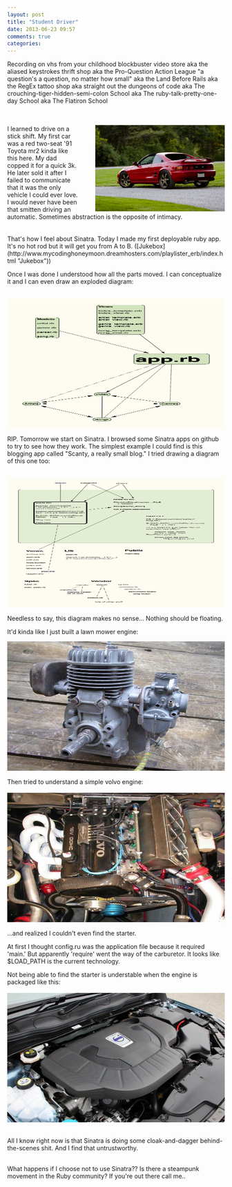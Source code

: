```yaml
---
layout: post
title: "Student Driver"
date: 2013-06-23 09:57
comments: true
categories: 
---
```

Recording on vhs from your childhood blockbuster video store aka the aliased keystrokes thrift shop aka the Pro-Question Action League "a question's a question, no matter how small" aka the Land Before Rails aka the RegEx tattoo shop aka straight out the dungeons of code aka The crouching-tiger-hidden-semi-colon School aka The ruby-talk-pretty-one-day School aka The Flatiron School
<br><br><br>
<div style="float: right; padding-left: 40px"><img src="../images/mr2.jpg" alt="mr2" width="300" display="inline"></div>I learned to drive on a stick shift. My first car was a red two-seat '91 Toyota mr2 kinda like this here. My dad copped it for a quick 3k. He later sold it after I failed to communicate that it was the only vehicle I could ever love. 
<br>I would never have been that smitten driving an automatic. Sometimes abstraction is the opposite of intimacy.
<br><br><br>
That's how I feel about Sinatra. Today I made my first deployable ruby app. It's no hot rod but it will get you from A to B. ([Jukebox](http://www.mycodinghoneymoon.dreamhosters.com/playlister_erb/index.html "Jukebox"))

Once I was done I understood how all the parts moved. I can conceptualize it and I can even draw an exploded diagram:
<br><br>

<img src="../images/playlister_erb_diagram.jpg" alt="playlister" height="300" width="1000" display="inline">

RIP. Tomorrow we start on Sinatra. I browsed some Sinatra apps on github to try to see how they work. The simplest example I could find is this blogging app called "Scanty, a really small blog." I tried drawing a diagram of this one too:
<br><br>

<img src="../images/sinatra_example_diagram.jpg" alt="sinatra" height="300" width="1000" display="inline">

Needless to say, this diagram makes no sense... Nothing should be floating.

It'd kinda like I just built a lawn mower engine:

<img src="../images/mower.jpg" alt="sinatra" height="300" width="1000" display="inline">

Then tried to understand a simple volvo engine:
<br><br>
<img src="../images/volvo.jpg" alt="sinatra" height="300" width="1000" display="inline">

...and realized I couldn't even find the starter.

At first I thought config.ru was the application file because it required 'main.' But apparently 'require' went the way of the carburetor. It looks like $LOAD_PATH is the current technology.

Not being able to find the starter is understable when the engine is packaged like this:
<br><br>
<img src="../images/volvocovered.jpg" alt="sinatra" height="300" width="1000" display="inline">
<br><br>

All I know right now is that Sinatra is doing some cloak-and-dagger behind-the-scenes shit. And I find that untrustworthy.
<br><br>

What happens if I choose not to use Sinatra?? Is there a steampunk movement in the Ruby community? If you're out there call me..